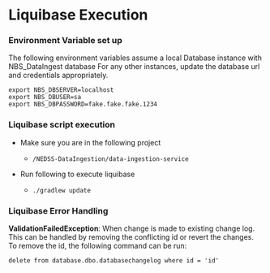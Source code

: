 # Liquibase Execution

### Environment Variable set up

The following environment variables assume a local Database instance with NBS_DataIngest database
For any other instances, update the database url and credentials appropriately.

```
export NBS_DBSERVER=localhost
export NBS_DBUSER=sa
export NBS_DBPASSWORD=fake.fake.fake.1234
```

### Liquibase script execution

* Make sure you are in the following project

    * `/NEDSS-DataIngestion/data-ingestion-service`

* Run following to execute liquibase

    * ```./gradlew update```

### Liquibase Error Handling

<b>ValidationFailedException</b>: When change is made to existing change log. This can be handled by removing the conflicting id or revert the changes.
To remove the id, the following command can be run:

```
delete from database.dbo.databasechangelog where id = 'id'
```

